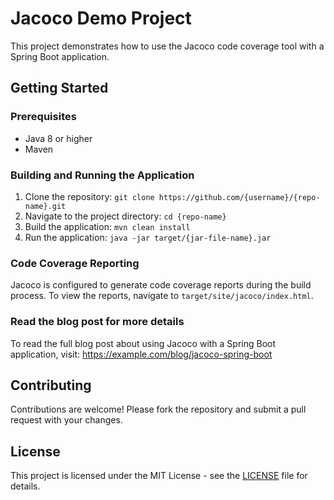 # Jacoco Demo Project

This project demonstrates how to use the Jacoco code coverage tool with a Spring Boot application. 

## Getting Started

### Prerequisites

- Java 8 or higher
- Maven

### Building and Running the Application

1. Clone the repository: `git clone https://github.com/{username}/{repo-name}.git`
2. Navigate to the project directory: `cd {repo-name}`
3. Build the application: `mvn clean install`
4. Run the application: `java -jar target/{jar-file-name}.jar`

### Code Coverage Reporting

Jacoco is configured to generate code coverage reports during the build process. To view the reports, navigate to `target/site/jacoco/index.html`.

### Read the blog post for more details 

To read the full blog post about using Jacoco with a Spring Boot application, visit: https://example.com/blog/jacoco-spring-boot

## Contributing

Contributions are welcome! Please fork the repository and submit a pull request with your changes.

## License

This project is licensed under the MIT License - see the [LICENSE](LICENSE) file for details.
